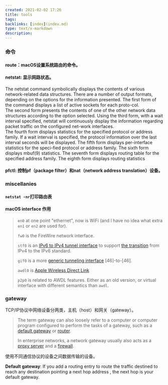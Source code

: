 ```yaml
---
created: 2021-02-02 17:26
title: tools
tags:
backlinks: [index](index.md)
type: text/x-markdown
description: 
---
```


### 命令
#### route：macOS设置系统路由的命令。
#### netstat: 显示网路状态。
  The netstat command symbolically displays the contents of various network-related data structures.  There are a number of output formats, depending on the options for the information presented.  The first form of the command displays a list of active sockets for each proto-col.  
  The second form presents the contents of one of the other network data structures according to the option selected. Using the third form, with a wait interval specified, netstat will continuously display the information regarding packet traffic on the configured net-work interfaces.  
  The fourth form displays statistics for the specified protocol or address family. If a wait interval is specified, the protocol information over the last interval seconds will be displayed.  The fifth form displays per-interface statistics for the speci-fied protocol or address family.  The sixth form displays mbuf(9) statistics.  The seventh form displays routing table for the specified address family.  The eighth form displays routing statistics

#### pfctl: 控制pf（package filter）和nat（network address translation）设备。

### miscellanies

#### `netstat -nr`打印路由表 

#### macOS interface 作用

> `en0` at one point "ethernet", now is WiFi (and I have no idea what extra `en1` or `en2` are used for).
>
> `fw0` is the FireWire network interface.
>
> `stf0` is an [IPv6 to IPv4 tunnel interface](https://www.freebsd.org/cgi/man.cgi?gif(4)) to support [the transition](http://en.wikipedia.org/wiki/6to4) from IPv4 to the IPv6 standard.
>
> `gif0` is a more [generic tunneling interface](https://www.freebsd.org/cgi/man.cgi?gif(4)) [46]-to-[46].
>
> `awdl0` is [Apple Wireless Direct Link](https://stackoverflow.com/questions/19587701/what-is-awdl-apple-wireless-direct-link-and-how-does-it-work)
>
> `p2p0` is related to AWDL features. Either as an old version, or virtual interface with different semantics than `awdl`.



### gateway

TCP/IP协议中网络设备分两类，主机（host）和网关（gateway）。

> The term gateway can also loosely refer to a computer or computer program configured to perform the tasks of a gateway, such as a [default gateway](https://en.wikipedia.org/wiki/Default_gateway) or [router](https://en.wikipedia.org/wiki/Router_(computing)).
>
> In enterprise networks, a network gateway usually also acts as a [proxy server](https://en.wikipedia.org/wiki/Proxy_server) and a [firewall](https://en.wikipedia.org/wiki/Firewall_(computing)).

使用不同通信协议的设备之间数据传输的设备。

**Default gateway**: If you add a routing entry to route the traffic destined to reach any destination pointing a next hop address , the next hop is your default gateway.
